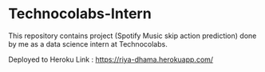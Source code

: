 # Technocolabs-Intern
This repository contains project (Spotify Music skip action prediction)  done by me as a data science intern at Technocolabs.

Deployed to Heroku
Link : https://riya-dhama.herokuapp.com/
